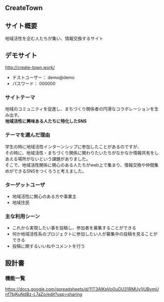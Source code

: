 ## CreateTown

## サイト概要
地域活性を企む人たちが集い、情報交換するサイト

## デモサイト
<http://create-town.work/>  
- テストユーザー： demo@demo
- パスワード： 000000

### サイトテーマ
地域のコミュニティを促進し、まちづくり関係者の円滑なコラボレーションを生み出す。  
**地域活性に興味ある人たちに特化したSNS**

### テーマを選んだ理由
学生の時に地域活性インターンシップに参加したことがあるのですが、  
その時に、地域活性・まちづくり関係に関わりたいたちがなかなか情報共有をしあえる場所がないという課題がありました。  
そこで、地域活性関係に関心のある人たちがweb上で集まり、情報交換や仲間集めができるSNSをつくろうと考えました。  

### ターゲットユーザ
- 地域活性に関心のある方や事業主
- 地域住民

### 主な利用シーン
- これから実現したい事を投稿し、参加者を募集することができる
- 何か地域活性系のプロジェクトに参加したい人が募集中の投稿を見ることができる
- 投稿に関するいいねやコメントを行う

## 設計書

### 機能一覧
<https://docs.google.com/spreadsheets/d/11T3AlKpVo0uGU31RMUy1jUBvmUnf7bjKuNdBz-L7aZo/edit?usp=sharing>
